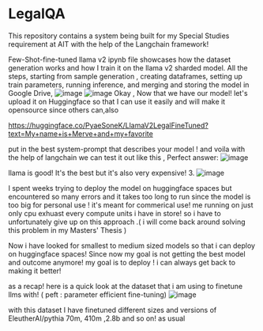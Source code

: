 # LegalQA
This repository contains a system being built for my Special Studies requirement at AIT with the help of the Langchain framework!

Few-Shot-fine-tuned llama v2 ipynb file showcases how the dataset generation works and how I train it on the llama v2 sharded model. All the steps, starting from sample generation , creating dataframes, setting up train parameters, running inference, and merging and storing the model in Google Drive,
   ![image](https://github.com/soneeee22000/LegalQA/assets/109932809/a3133a4c-33ae-428f-b87b-e9807e70f9bf)
   ![image](https://github.com/soneeee22000/LegalQA/assets/109932809/2ed56ff3-afc3-4c88-a0bf-a2f478fd8949)
Okay , Now that we have our model! let's upload it on Huggingface so that I can use it easily and will make it opensource since others can,also
 
   https://huggingface.co/PyaeSoneK/LlamaV2LegalFineTuned?text=My+name+is+Merve+and+my+favorite

put in the best system-prompt that describes your model ! and voila with the help of langchain we can test it out like this , Perfect answer:
![image](https://github.com/soneeee22000/LegalQA/assets/109932809/88cd3bed-94d9-4b97-b9a1-c5c9f06253cf)

llama is good! It's the best but it's also very expensive!
3. ![image](https://github.com/soneeee22000/LegalQA/assets/109932809/05082c8f-26e6-4c4e-881f-76cd6ce470d0)

   I spent weeks trying to deploy the model on huggingface spaces but encountered so many errors and it takes too long to run since the model is too big for personal use ! it's meant for commerical use! me running on just only cpu exhuast every compute units i have in store! so i have to unfortunately give up on this approach .( i will come back around solving this problem in my Masters' Thesis )

   Now i have looked for smallest to medium sized models so that i can deploy on huggingface spaces! Since now my goal is not getting the best model and outcome anymore! my goal is to deploy ! i can always get back to making it better!

   as a recap! here is a quick look at the dataset that i am using to finetune llms with! ( peft : parameter efficient fine-tuning)
   ![image](https://github.com/soneeee22000/LegalQA/assets/109932809/15fcb4b6-6b9b-4b6a-8915-aeab076c768a)

with this dataset I have finetuned different sizes and versions of EleutherAI/pythia 70m, 410m ,2.8b and so on! as usual 









   
